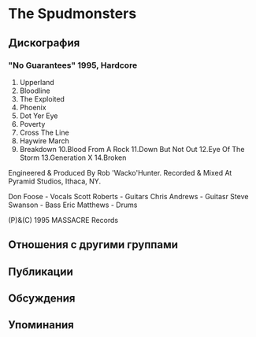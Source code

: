 # The Spudmonsters



## Дискография

### "No Guarantees" 1995, Hardcore

 1. Upperland
2. Bloodline
3. The Exploited
4. Phoenix
5. Dot Yer Eye
6. Poverty
7. Cross The Line
8. Haywire March
9. Breakdown
10.Blood From A Rock
11.Down But Not Out
12.Eye Of The Storm
13.Generation X
14.Broken

Engineered & Produced By Rob 'Wacko'Hunter.
Recorded & Mixed At Pyramid Studios, Ithaca, NY.

Don Foose - Vocals
Scott Roberts - Guitars
Chris Andrews - Guitasr
Steve Swanson - Bass
Eric Matthews - Drums

(P)&(C) 1995 MASSACRE Records


## Отношения с другими группами


## Публикации


## Обсуждения


## Упоминания


